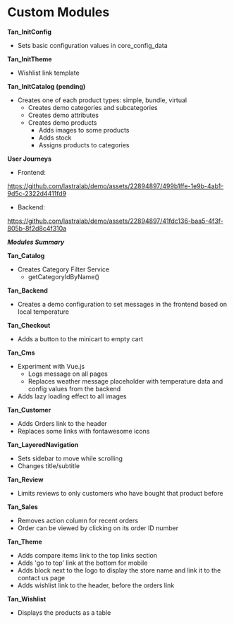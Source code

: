# Custom Modules

__Tan_InitConfig__
* Sets basic configuration values in core_config_data

__Tan_InitTheme__
* Wishlist link template

__Tan_InitCatalog (pending)__
* Creates one of each product types: simple, bundle, virtual
    * Creates demo categories and subcategories
    * Creates demo attributes
    * Creates demo products
        * Adds images to some products
        * Adds stock
        * Assigns products to categories

__User Journeys__
* Frontend:

https://github.com/lastralab/demo/assets/22894897/499b1ffe-1e9b-4ab1-9d5c-2322d4411fd9

* Backend:

https://github.com/lastralab/demo/assets/22894897/41fdc136-baa5-4f3f-805b-8f2d8c4f310a


___Modules Summary___

__Tan_Catalog__
* Creates Category Filter Service
    * getCategoryIdByName()

__Tan_Backend__
* Creates a demo configuration to set messages in the frontend based on local temperature

__Tan_Checkout__
* Adds a button to the minicart to empty cart

__Tan_Cms__
* Experiment with Vue.js
    * Logs message on all pages
    * Replaces weather message placeholder with temperature data and config values from the backend
* Adds lazy loading effect to all images

__Tan_Customer__
* Adds Orders link to the header
* Replaces some links with fontawesome icons

__Tan_LayeredNavigation__
* Sets sidebar to move while scrolling
* Changes title/subtitle

__Tan_Review__
* Limits reviews to only customers who have bought that product before

__Tan_Sales__
* Removes action column for recent orders
* Order can be viewed by clicking on its order ID number

__Tan_Theme__
* Adds compare items link to the top links section
* Adds 'go to top' link at the bottom for mobile
* Adds block next to the logo to display the store name and link it to the contact us page
* Adds wishlist link to the header, before the orders link

__Tan_Wishlist__
* Displays the products as a table
